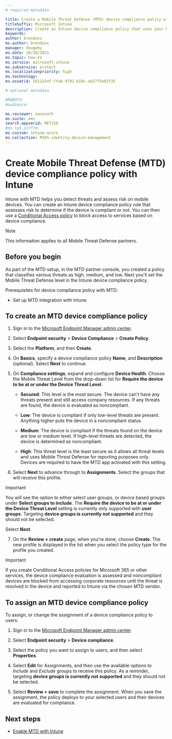 ```yaml
---
# required metadata

title: Create a Mobile Threat Defense (MTD) device compliance policy with Microsoft Intune
titleSuffix: Microsoft Intune
description: Create an Intune device compliance policy that uses your MTD partner threat levels to determine if a mobile device can access company resources.
keywords:
author: brenduns
ms.author: brenduns
manager: dougeby
ms.date: 10/28/2021
ms.topic: how-to
ms.service: microsoft-intune
ms.subservice: protect
ms.localizationpriority: high
ms.technology:
ms.assetid: 5d12254f-ffab-4792-b19c-ab37f5e02f35

# optional metadata

#ROBOTS:
#audience:

ms.reviewer: aanavath
ms.suite: ems
search.appverid: MET150
#ms.tgt_pltfrm:
ms.custom: intune-azure
ms.collection: M365-identity-device-management
---
```


# Create Mobile Threat Defense (MTD) device compliance policy with Intune

Intune with MTD helps you detect threats and assess risk on mobile devices. You can create an Intune device compliance policy rule that assesses risk to determine if the device is compliant or not. You can then use a [Conditional Access policy](create-conditional-access-intune.md) to block access to services based on device compliance.

> [!NOTE]
> This information applies to all Mobile Threat Defense partners.

## Before you begin

As part of the MTD setup, in the MTD partner console, you created a policy that classifies various threats as high, medium, and low. Next you'll set the Mobile Threat Defense level in the Intune device compliance policy.

Prerequisites for device compliance policy with MTD:

- Set up MTD integration with Intune

## To create an MTD device compliance policy

1. Sign in to the [Microsoft Endpoint Manager admin center](https://go.microsoft.com/fwlink/?linkid=2109431).

2. Select **Endpoint security** > **Device Compliance** > **Create Policy**.

3. Select the **Platform**, and then **Create**.

4. On **Basics**, specify  a device compliance policy **Name**, and **Description** (optional). Select **Next** to continue.

5. On **Compliance settings**, expand and configure **Device Health**. Choose the Mobile Threat Level from the drop-down list for **Require the device to be at or under the Device Threat Level**.

   - **Secured**: This level is the most secure. The device can't have any threats present and still access company resources. If any threats are found, the device is evaluated as noncompliant.

   - **Low**: The device is compliant if only low-level threats are present. Anything higher puts the device in a noncompliant status.

   - **Medium**: The device is compliant if the threats found on the device are low or medium level. If high-level threats are detected, the device is determined as noncompliant.

   - **High**: This threat level is the least secure as it allows all threat levels and uses Mobile Threat Defense for reporting purposes only. Devices are required to have the MTD app activated with this setting.

6. Select **Next** to advance through to **Assignments**. Select the groups that will receive this profile. 

> [!IMPORTANT]
> You will see the option to either select user groups, or device based groups under **Select groups to include**. The **Require the device to be at or under the Device Threat Level** setting is currently only supported with **user groups**. Targeting **device groups is currently not supported** and they should not be selected.

   Select **Next**.

7. On the **Review + create** page, when you're done, choose **Create**. The new profile is displayed in the list when you select the policy type for the profile you created.

> [!IMPORTANT]
> If you create Conditional Access policies for Microsoft 365 or other services, the device compliance evaluation is assessed and noncompliant devices are blocked from accessing corporate resources until the threat is resolved in the device and reported to Intune via the chosen MTD vendor.

## To assign an MTD device compliance policy

To assign, or change the assignment of a device compliance policy to users:

1. Sign in to the [Microsoft Endpoint Manager admin center](https://go.microsoft.com/fwlink/?linkid=2109431).

2. Select **Endpoint security** > **Device compliance**.

3. Select the policy you want to assign to users, and then select **Properties**.

4. Select **Edit** for Assignments, and then use the available options to *Include* and *Exclude* groups to receive this policy. As a reminder, targeting **device groups is currently not supported** and they should not be selected.  

5. Select **Review + save** to complete the assignment. When you save the assignment, the policy deploys to your selected users and their devices are evaluated for compliance.

## Next steps

* [Enable MTD with Intune](mtd-connector-enable.md)
